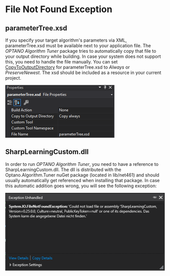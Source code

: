 # File Not Found Exception
## parameterTree.xsd

If you specify your target algorithm's parameters via XML, parameterTree.xsd must be available next to your application file. The _OPTANO Algorithm Tuner_ package tries to automatically copy that file to your output directory while building. In case your system does not support this, you need to handle the file manually. You can set [CopyToOutputDirectory](https://msdn.microsoft.com/en-us/library/bb629388.aspx) for parameterTree.xsd to _Always_ or _PreserveNewest_. The xsd should be included as a resource in your current project.

![Copy parameterTree.xsd](../../images/missing_file_parameter_tree.png)

## SharpLearningCustom.dll
In order to run _OPTANO Algorithm Tuner_, you need to have a reference to SharpLearningCustom.dll. The dll is distributed with the Optano.Algorithm.Tuner nuGet package (located in lib/net461) and should usually automatically get referenced when installing that package. In case this automatic addition goes wrong, you will see the following exception:

![File Not Found Exception](../../images/missing_reference_runtime.png)